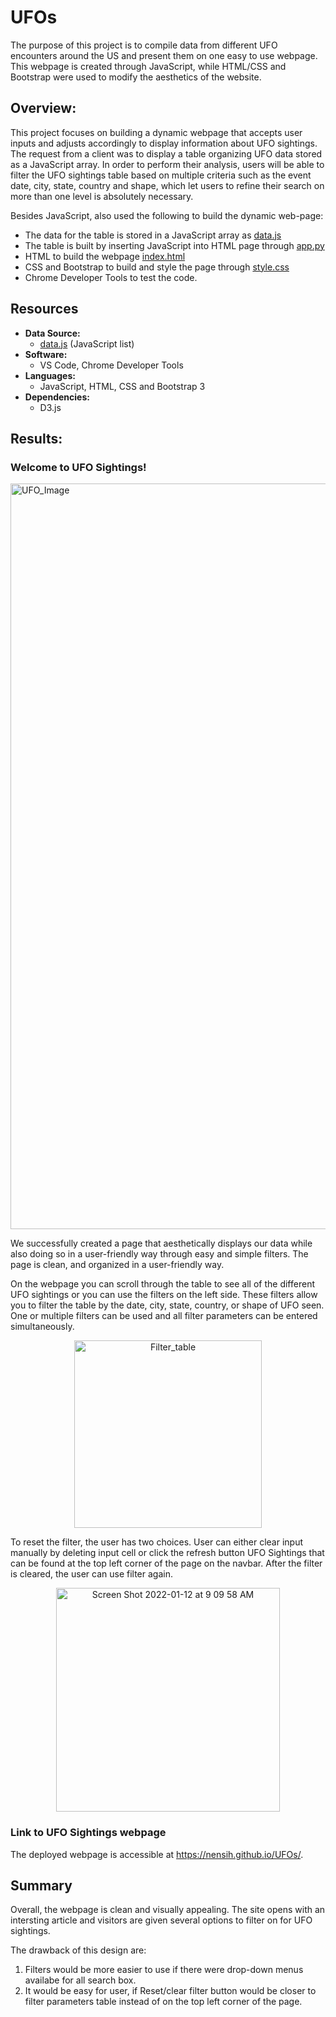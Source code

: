 # UFOs

The purpose of this project is to compile data from different UFO encounters around the US and present them on one easy to use webpage. This webpage is created through JavaScript, while HTML/CSS and Bootstrap were used to modify the aesthetics of the website.
## Overview: 
This project focuses on building a dynamic webpage that accepts user inputs and adjusts accordingly to display information about UFO sightings. The request from a client was to display a table organizing UFO data stored as a JavaScript array. In order to perform their analysis, users will be able to filter the UFO sightings table based on multiple criteria such as the event date, city, state, country and shape, which let users to refine their search on more than one level is absolutely necessary.

Besides JavaScript, also used the following to build the dynamic web-page:

- The data for the table is stored in a JavaScript array as [data.js](https://github.com/NensiH/UFOs/blob/main/static/js/data.js)
- The table is built by inserting JavaScript into HTML page through [app.py](https://github.com/NensiH/UFOs/blob/main/static/js/app.js)
- HTML to build the webpage [index.html](https://github.com/NensiH/UFOs/blob/main/index.html)
- CSS and Bootstrap to build and style the page through  [style.css](https://github.com/NensiH/UFOs/blob/main/static/css/style.css)
- Chrome Developer Tools to test the code.

## Resources

- **Data Source:**
  -  [data.js](https://github.com/NensiH/UFOs/blob/main/static/js/data.js) (JavaScript list)
- **Software:** 
  -  VS Code, Chrome Developer Tools
- **Languages:**
  - JavaScript, HTML, CSS and Bootstrap 3
- **Dependencies:** 
  - D3.js

## Results:

### Welcome to UFO Sightings!

<img width="1193" alt="UFO_Image" src="https://user-images.githubusercontent.com/92277581/149164539-634acd6c-7e89-44aa-8469-b016d2339740.png">

We successfully created a page that aesthetically displays our data while also doing so in a user-friendly way through easy and simple filters. The page is clean, and organized in a user-friendly way.

On the webpage you can scroll through the table to see all of the different UFO sightings or you can use the filters on the left side. These filters allow you to filter the table by the date, city, state, country, or shape of UFO seen. One or multiple filters can be used and all filter parameters can be entered simultaneously.

<p align="center"><img width="300" alt="Filter_table" src="https://user-images.githubusercontent.com/92277581/149164691-e4f2c5cf-4528-4202-b692-b3ec9c943ca6.png"></p>

To reset the filter, the user has two choices. User can either clear input manually by deleting input cell or click the refresh button UFO Sightings that can be found at the top left corner of the page on the navbar. After the filter is cleared, the user can use filter again.

<p align="center"><img width="358" alt="Screen Shot 2022-01-12 at 9 09 58 AM" src="https://user-images.githubusercontent.com/92277581/149241376-a87d45de-6ab9-4f19-b65b-0d90cbb2a4b8.png"></p>

### Link to UFO Sightings webpage

The deployed webpage is accessible at https://nensih.github.io/UFOs/.

## Summary
Overall, the webpage is clean and visually appealing. The site opens with an intersting article and visitors are given several options to filter on for UFO sightings.

The drawback of this design are:

  1. Filters would be more easier to use if there were drop-down menus availabe for all search box.
  2. It would be easy for user, if Reset/clear filter button would be closer to filter parameters table instead of on the top left corner of the page.
  
